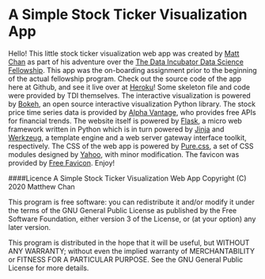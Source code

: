 # A Simple Stock Ticker Visualization App

Hello! This little stock ticker visualization web app was created by [Matt Chan](http://github.com/thewchan/) as part of his adventure over the [The Data Incubator Data Science Fellowship](https://www.thedataincubator.com). This app was the on-boarding assignment prior to the beginning of the actual fellowship program. Check out the source code of the app here at Github, and see it live over at [Heroku](https://mychan-stock.herokuapp.com/)! Some skeleton file and code were provided by TDI themselves. The interactive visualization is powered by [Bokeh](https://bokeh.org/), an open source interactive visualization Python library. The stock price time series data is provided by [Alpha Vantage](https://www.alphavantage.co/), who provides free APIs for financial trends. The website itself is powered by [Flask](https://flask.palletsprojects.com/en/1.1.x/), a micro web framework written in Python which is in turn powered by [Jinja](https://palletsprojects.com/p/jinja/) and [Werkzeug](https://werkzeug.palletsprojects.com/en/1.0.x/), a template engine and a web server gateway interface toolkit, respectively. The CSS of the web app is powered by [Pure.css](https://purecss.io/), a set of CSS modules designed by [Yahoo](https://www.yahoo.com/), with minor modification. The favicon was provided by [Free Favicon](https://freefavicon.com/). Enjoy!

####Licence
A Simple Stock Ticker Visualization Web App
Copyright (C) 2020 Matthew Chan

This program is free software: you can redistribute it and/or modify
it under the terms of the GNU General Public License as published by
the Free Software Foundation, either version 3 of the License, or
(at your option) any later version.

This program is distributed in the hope that it will be useful,
but WITHOUT ANY WARRANTY; without even the implied warranty of
MERCHANTABILITY or FITNESS FOR A PARTICULAR PURPOSE.  See the
GNU General Public License for more details.